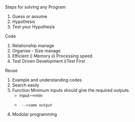Steps for solving any Program
1) Guess or assume 
2) Hypothesis 
3) Test your Hypothesis

Code 
1) Relationship manage 
2) Organise - Size manage
3) Efficient 
  i) Memory 
 ii) Processing speed
4) Test Driven Development 
  i)Test First

Reuse 
1) Example and understanding codes
2) Search easily
3) Function
   Minimum inputs should give the required outputs.
   * input-->min 
   *      -->same output
5) Modular programming
